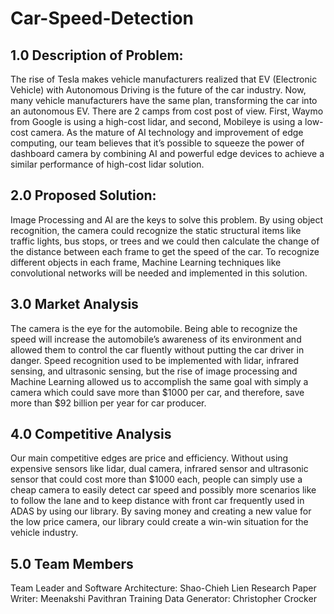 # Car-Speed-Detection
## 1.0 Description of Problem:

The rise of Tesla makes vehicle manufacturers realized that EV (Electronic Vehicle) with Autonomous Driving is the future of the car industry. Now, many vehicle manufacturers have the same plan, transforming the car into an autonomous EV. There are 2 camps from cost post of view. First, Waymo from Google is using a high-cost lidar, and second, Mobileye is using a low-cost camera. As the mature of AI technology and improvement of edge computing, our team believes that it’s possible to squeeze the power of dashboard camera by combining AI and powerful edge devices to achieve a similar performance of high-cost lidar solution. 

## 2.0 Proposed Solution:

Image Processing and AI are the keys to solve this problem. By using object recognition, the camera could recognize the static structural items like traffic lights, bus stops, or trees and we could then calculate the change of the distance between each frame to get the speed of the car. To recognize different objects in each frame, Machine Learning techniques like convolutional networks will be needed and implemented in this solution.


## 3.0 Market Analysis

The camera is the eye for the automobile. Being able to recognize the speed will increase the automobile’s awareness of its environment and allowed them to control the car fluently without putting the car driver in danger. Speed recognition used to be implemented with lidar, infrared sensing, and ultrasonic sensing, but the rise of image processing and Machine Learning allowed us to accomplish the same goal with simply a camera which could save more than $1000 per car, and therefore, save more than $92 billion per year for car producer.

## 4.0 Competitive Analysis

Our main competitive edges are price and efficiency. Without using expensive sensors like lidar, dual camera, infrared sensor and ultrasonic sensor that could cost more than $1000 each, people can simply use a cheap camera to easily detect car speed and possibly more scenarios like to follow the lane and to keep distance with front car frequently used in ADAS by using our library. By saving money and creating a new value for the low price camera, our library could create a win-win situation for the vehicle industry.

## 5.0 Team Members
Team Leader and Software Architecture: Shao-Chieh Lien 
Research Paper Writer: Meenakshi Pavithran 
Training Data Generator: Christopher Crocker 
